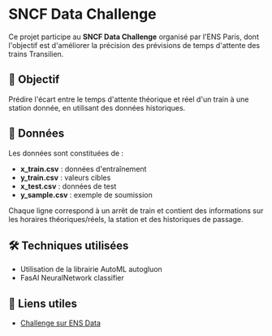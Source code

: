 # SNCF Data Challenge  

Ce projet participe au **SNCF Data Challenge** organisé par l'ENS Paris, dont l'objectif est d'améliorer la précision des prévisions de temps d'attente des trains Transilien.  

## 📌 Objectif  
Prédire l'écart entre le temps d'attente théorique et réel d'un train à une station donnée, en utilisant des données historiques.  

## 📂 Données  
Les données sont constituées de :  
- **x_train.csv** : données d'entraînement  
- **y_train.csv** : valeurs cibles  
- **x_test.csv** : données de test  
- **y_sample.csv** : exemple de soumission  

Chaque ligne correspond à un arrêt de train et contient des informations sur les horaires théoriques/réels, la station et des historiques de passage.  

## 🛠️ Techniques utilisées  

- Utilisation de la librairie AutoML autogluon
- FasAI NeuralNetwork classifier

## 📎 Liens utiles  
- [Challenge sur ENS Data](https://challengedata.ens.fr/participants/challenges/166/)  

